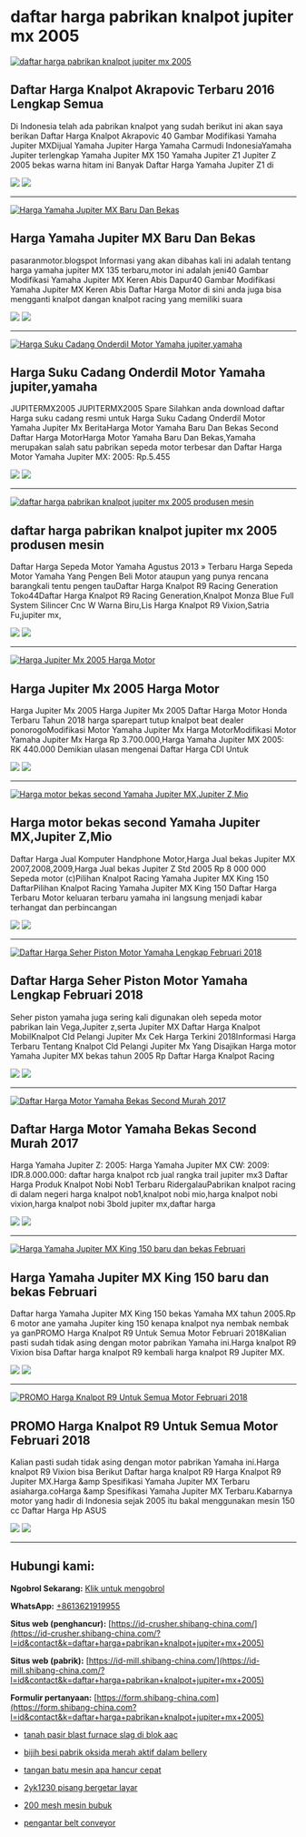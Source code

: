 # daftar harga pabrikan knalpot jupiter mx 2005

<a href="https://swt.shibang-china.com/?l=id&img&k=daftar+harga+pabrikan+knalpot+jupiter+mx+2005" target="_blank">![daftar harga pabrikan knalpot jupiter mx 2005](http://static.shibang-china.com/all-800x300/1178.jpg)</a>

## Daftar Harga Knalpot Akrapovic Terbaru 2016 Lengkap Semua
Di Indonesia telah ada pabrikan knalpot yang sudah berikut ini akan saya berikan Daftar Harga Knalpot Akrapovic 40 Gambar Modifikasi Yamaha Jupiter MXDijual Yamaha Jupiter Harga Yamaha Carmudi IndonesiaYamaha Jupiter terlengkap Yamaha Jupiter MX 150 Yamaha Jupiter Z1 Jupiter Z 2005 bekas warna hitam ini Banyak Daftar Harga Yamaha Jupiter Z1 di


<a href="https://whatsapp.shibangsoft.com/WhatsApp.php" target="_blank" title="WhatsApp">![](http://static.shibang-china.com/icon/whatsapp.png)</a> <a href="https://swt.shibang-china.com/?l=id&icon&k=daftar+harga+pabrikan+knalpot+jupiter+mx+2005" target="_blank">![](http://static.shibang-china.com/icon/chat-id.png)</a>

---

<a href="https://swt.shibang-china.com/?l=id&img&k=daftar+harga+pabrikan+knalpot+jupiter+mx+2005" target="_blank">![Harga Yamaha Jupiter MX Baru Dan Bekas](http://static.shibang-china.com/all-800x300/994.jpg)</a>

## Harga Yamaha Jupiter MX Baru Dan Bekas
pasaranmotor.blogspot Informasi yang akan dibahas kali ini adalah tentang harga yamaha jupiter MX 135 terbaru,motor ini adalah jeni40 Gambar Modifikasi Yamaha Jupiter MX Keren Abis Dapur﻿40 Gambar Modifikasi Yamaha Jupiter MX Keren Abis﻿ Daftar Harga Motor di sini anda juga bisa mengganti knalpot dangan knalpot racing yang memiliki suara


<a href="https://whatsapp.shibangsoft.com/WhatsApp.php" target="_blank" title="WhatsApp">![](http://static.shibang-china.com/icon/whatsapp.png)</a> <a href="https://swt.shibang-china.com/?l=id&icon&k=daftar+harga+pabrikan+knalpot+jupiter+mx+2005" target="_blank">![](http://static.shibang-china.com/icon/chat-id.png)</a>

---

<a href="https://swt.shibang-china.com/?l=id&img&k=daftar+harga+pabrikan+knalpot+jupiter+mx+2005" target="_blank">![Harga Suku Cadang Onderdil Motor Yamaha jupiter,yamaha](http://static.shibang-china.com/all-800x300/769.jpg)</a>

## Harga Suku Cadang Onderdil Motor Yamaha jupiter,yamaha
JUPITERMX2005 JUPITERMX2005 Spare Silahkan anda download daftar Harga suku cadang resmi untuk Harga Suku Cadang Onderdil Motor Yamaha Jupiter Mx BeritaHarga Motor Yamaha Baru Dan Bekas Second Daftar Harga MotorHarga Motor Yamaha Baru Dan Bekas,Yamaha merupakan salah satu pabrikan sepeda motor terbesar dan Daftar Harga Motor Yamaha Jupiter MX: 2005: Rp.5.455


<a href="https://whatsapp.shibangsoft.com/WhatsApp.php" target="_blank" title="WhatsApp">![](http://static.shibang-china.com/icon/whatsapp.png)</a> <a href="https://swt.shibang-china.com/?l=id&icon&k=daftar+harga+pabrikan+knalpot+jupiter+mx+2005" target="_blank">![](http://static.shibang-china.com/icon/chat-id.png)</a>

---

<a href="https://swt.shibang-china.com/?l=id&img&k=daftar+harga+pabrikan+knalpot+jupiter+mx+2005" target="_blank">![daftar harga pabrikan knalpot jupiter mx 2005 produsen mesin](http://static.shibang-china.com/all-800x300/1174.jpg)</a>

## daftar harga pabrikan knalpot jupiter mx 2005 produsen mesin
Daftar Harga Sepeda Motor Yamaha Agustus 2013 » Terbaru Harga Sepeda Motor Yamaha Yang Pengen Beli Motor ataupun yang punya rencana barangkali tentu pengen tauDaftar Harga Knalpot R9 Racing Generation Toko44Daftar Harga Knalpot R9 Racing Generation,Knalpot Monza Blue Full System Silincer Cnc W Warna Biru,Lis Harga Knalpot R9 Vixion,Satria Fu,jupiter mx,


<a href="https://whatsapp.shibangsoft.com/WhatsApp.php" target="_blank" title="WhatsApp">![](http://static.shibang-china.com/icon/whatsapp.png)</a> <a href="https://swt.shibang-china.com/?l=id&icon&k=daftar+harga+pabrikan+knalpot+jupiter+mx+2005" target="_blank">![](http://static.shibang-china.com/icon/chat-id.png)</a>

---

<a href="https://swt.shibang-china.com/?l=id&img&k=daftar+harga+pabrikan+knalpot+jupiter+mx+2005" target="_blank">![Harga Jupiter Mx 2005 Harga Motor](http://static.shibang-china.com/all-800x300/44.jpg)</a>

## Harga Jupiter Mx 2005 Harga Motor
Harga Jupiter Mx 2005 Harga Jupiter Mx 2005 Daftar Harga Motor Honda Terbaru Tahun 2018 harga sparepart tutup knalpot beat dealer ponorogoModifikasi Motor Yamaha Jupiter Mx Harga MotorModifikasi Motor Yamaha Jupiter Mx Harga Rp 3.700.000,Harga Yamaha Jupiter MX 2005: RK 440.000 Demikian ulasan mengenai Daftar Harga CDI Untuk


<a href="https://whatsapp.shibangsoft.com/WhatsApp.php" target="_blank" title="WhatsApp">![](http://static.shibang-china.com/icon/whatsapp.png)</a> <a href="https://swt.shibang-china.com/?l=id&icon&k=daftar+harga+pabrikan+knalpot+jupiter+mx+2005" target="_blank">![](http://static.shibang-china.com/icon/chat-id.png)</a>

---

<a href="https://swt.shibang-china.com/?l=id&img&k=daftar+harga+pabrikan+knalpot+jupiter+mx+2005" target="_blank">![Harga motor bekas second Yamaha Jupiter MX,Jupiter Z,Mio](http://static.shibang-china.com/all-800x300/145.jpg)</a>

## Harga motor bekas second Yamaha Jupiter MX,Jupiter Z,Mio
Daftar Harga Jual Komputer Handphone Motor,Harga Jual bekas Jupiter MX 2007,2008,2009,Harga Jual bekas Jupiter Z Std 2005 Rp 8 000 000 Sepeda motor (c)Pilihan Knalpot Racing Yamaha Jupiter MX King 150 DaftarPilihan Knalpot Racing Yamaha Jupiter MX King 150 Daftar Harga Terbaru Motor keluaran terbaru yamaha ini langsung menjadi kabar terhangat dan perbincangan


<a href="https://whatsapp.shibangsoft.com/WhatsApp.php" target="_blank" title="WhatsApp">![](http://static.shibang-china.com/icon/whatsapp.png)</a> <a href="https://swt.shibang-china.com/?l=id&icon&k=daftar+harga+pabrikan+knalpot+jupiter+mx+2005" target="_blank">![](http://static.shibang-china.com/icon/chat-id.png)</a>

---

<a href="https://swt.shibang-china.com/?l=id&img&k=daftar+harga+pabrikan+knalpot+jupiter+mx+2005" target="_blank">![Daftar Harga Seher Piston Motor Yamaha Lengkap Februari 2018](http://static.shibang-china.com/all-800x300/1012.jpg)</a>

## Daftar Harga Seher Piston Motor Yamaha Lengkap Februari 2018
Seher piston yamaha juga sering kali digunakan oleh sepeda motor pabrikan lain Vega,Jupiter z,serta Jupiter MX Daftar Harga Knalpot MobilKnalpot Cld Pelangi Jupiter Mx Cek Harga Terkini 2018Informasi Harga Terbaru Tentang Knalpot Cld Pelangi Jupiter Mx Yang Disajikan Harga motor Yamaha Jupiter MX bekas tahun 2005 Rp Daftar Harga Knalpot Racing


<a href="https://whatsapp.shibangsoft.com/WhatsApp.php" target="_blank" title="WhatsApp">![](http://static.shibang-china.com/icon/whatsapp.png)</a> <a href="https://swt.shibang-china.com/?l=id&icon&k=daftar+harga+pabrikan+knalpot+jupiter+mx+2005" target="_blank">![](http://static.shibang-china.com/icon/chat-id.png)</a>

---

<a href="https://swt.shibang-china.com/?l=id&img&k=daftar+harga+pabrikan+knalpot+jupiter+mx+2005" target="_blank">![Daftar Harga Motor Yamaha Bekas Second Murah 2017](http://static.shibang-china.com/all-800x300/1024.jpg)</a>

## Daftar Harga Motor Yamaha Bekas Second Murah 2017
Harga Yamaha Jupiter Z: 2005: Harga Yamaha Jupiter MX CW: 2009: IDR.8.000.000: daftar harga knalpot rcb jual rangka trail jupiter mx3 Daftar Harga Produk Knalpot Nobi Nob1 Terbaru RidergalauPabrikan knalpot racing di dalam negeri harga knalpot nob1,knalpot nobi mio,harga knalpot nobi vixion,harga knalpot nobi 3bold jupiter mx,daftar harga


<a href="https://whatsapp.shibangsoft.com/WhatsApp.php" target="_blank" title="WhatsApp">![](http://static.shibang-china.com/icon/whatsapp.png)</a> <a href="https://swt.shibang-china.com/?l=id&icon&k=daftar+harga+pabrikan+knalpot+jupiter+mx+2005" target="_blank">![](http://static.shibang-china.com/icon/chat-id.png)</a>

---

<a href="https://swt.shibang-china.com/?l=id&img&k=daftar+harga+pabrikan+knalpot+jupiter+mx+2005" target="_blank">![Harga Yamaha Jupiter MX King 150 baru dan bekas Februari](http://static.shibang-china.com/all-800x300/311.jpg)</a>

## Harga Yamaha Jupiter MX King 150 baru dan bekas Februari
Daftar harga Yamaha Jupiter MX King 150 bekas Yamaha MX tahun 2005.Rp 6 motor ane yamaha Jupiter king 150 kenapa knalpot nya nembak nembak ya ganPROMO Harga Knalpot R9 Untuk Semua Motor Februari 2018Kalian pasti sudah tidak asing dengan motor pabrikan Yamaha ini.Harga knalpot R9 Vixion bisa Daftar harga knalpot R9 kembali harga knalpot R9 Jupiter MX.


<a href="https://whatsapp.shibangsoft.com/WhatsApp.php" target="_blank" title="WhatsApp">![](http://static.shibang-china.com/icon/whatsapp.png)</a> <a href="https://swt.shibang-china.com/?l=id&icon&k=daftar+harga+pabrikan+knalpot+jupiter+mx+2005" target="_blank">![](http://static.shibang-china.com/icon/chat-id.png)</a>

---

<a href="https://swt.shibang-china.com/?l=id&img&k=daftar+harga+pabrikan+knalpot+jupiter+mx+2005" target="_blank">![PROMO Harga Knalpot R9 Untuk Semua Motor Februari 2018](http://static.shibang-china.com/all-800x300/773.jpg)</a>

## PROMO Harga Knalpot R9 Untuk Semua Motor Februari 2018
Kalian pasti sudah tidak asing dengan motor pabrikan Yamaha ini.Harga knalpot R9 Vixion bisa Berikut Daftar harga knalpot R9 Harga Knalpot R9 Jupiter MX.Harga &amp Spesifikasi Yamaha Jupiter MX Terbaru asiaharga.coHarga &amp Spesifikasi Yamaha Jupiter MX Terbaru.Kabarnya motor yang hadir di Indonesia sejak 2005 itu bakal menggunakan mesin 150 cc Daftar Harga Hp ASUS


<a href="https://whatsapp.shibangsoft.com/WhatsApp.php" target="_blank" title="WhatsApp">![](http://static.shibang-china.com/icon/whatsapp.png)</a> <a href="https://swt.shibang-china.com/?l=id&icon&k=daftar+harga+pabrikan+knalpot+jupiter+mx+2005" target="_blank">![](http://static.shibang-china.com/icon/chat-id.png)</a>

---
## Hubungi kami:

**Ngobrol Sekarang:** [Klik untuk mengobrol](https://swt.shibang-china.com?l=id&contact&k=daftar+harga+pabrikan+knalpot+jupiter+mx+2005)

**WhatsApp:**  [+8613621919955](https://whatsapp.shibangsoft.com/WhatsApp.php)

**Situs web (penghancur):** [https://id-crusher.shibang-china.com/](https://id-crusher.shibang-china.com/?l=id&contact&k=daftar+harga+pabrikan+knalpot+jupiter+mx+2005)

**Situs web (pabrik):** [https://id-mill.shibang-china.com/](https://id-mill.shibang-china.com/?l=id&contact&k=daftar+harga+pabrikan+knalpot+jupiter+mx+2005)

**Formulir pertanyaan:** [https://form.shibang-china.com](https://form.shibang-china.com?l=id&contact&k=daftar+harga+pabrikan+knalpot+jupiter+mx+2005)

* [tanah pasir blast furnace slag di blok aac](../33/tanah%20pasir%20blast%20furnace%20slag%20di%20blok%20aac.md)

* [bijih besi pabrik oksida merah aktif dalam bellery](../37/bijih%20besi%20pabrik%20oksida%20merah%20aktif%20dalam%20bellery.md)

* [tangan batu mesin apa hancur cepat](../36/tangan%20batu%20mesin%20apa%20hancur%20cepat.md)

* [2yk1230 pisang bergetar layar](../33/2yk1230%20pisang%20bergetar%20layar.md)

* [200 mesh mesin bubuk](../40/200%20mesh%20mesin%20bubuk.md)

* [pengantar belt conveyor](../32/pengantar%20belt%20conveyor.md)